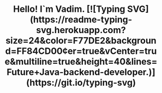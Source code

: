 <h1 align="center"> Hello! I`m Vadim.
[![Typing SVG](https://readme-typing-svg.herokuapp.com?size=24&color=F77DE2&background=FF84CD00&center=true&vCenter=true&multiline=true&height=40&lines=Future+Java-backend-developer.)](https://git.io/typing-svg)

<!--
**Onemyname/Onemyname** is a ✨ _special_ ✨ repository because its `README.md` (this file) appears on your GitHub profile.

Here are some ideas to get you started:

- 🔭 I’m currently working on ...
- 🌱 I’m currently learning ...
- 👯 I’m looking to collaborate on ...
- 🤔 I’m looking for help with ...
- 💬 Ask me about ...
- 📫 How to reach me: ...
- 😄 Pronouns: ...
- ⚡ Fun fact: ...
-->
